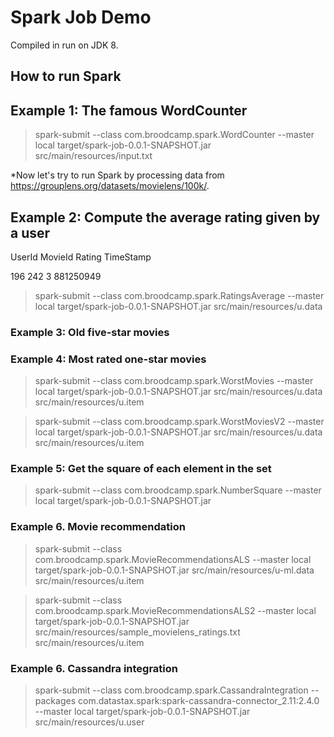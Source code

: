 # Spark Job Demo

Compiled in run on JDK 8.

How to run Spark
-

## Example 1: The famous WordCounter

>spark-submit --class com.broodcamp.spark.WordCounter --master local target/spark-job-0.0.1-SNAPSHOT.jar src/main/resources/input.txt

*Now let's try to run Spark by processing data from https://grouplens.org/datasets/movielens/100k/.

## Example 2: Compute the average rating given by a user

UserId MovieId Rating TimeStamp

196	242	3	881250949

>spark-submit --class com.broodcamp.spark.RatingsAverage --master local target/spark-job-0.0.1-SNAPSHOT.jar src/main/resources/u.data

### Example 3: Old five-star movies

### Example 4: Most rated one-star movies

>spark-submit --class com.broodcamp.spark.WorstMovies --master local target/spark-job-0.0.1-SNAPSHOT.jar src/main/resources/u.data src/main/resources/u.item

>spark-submit --class com.broodcamp.spark.WorstMoviesV2 --master local target/spark-job-0.0.1-SNAPSHOT.jar src/main/resources/u.data src/main/resources/u.item

### Example 5: Get the square of each element in the set

>spark-submit --class com.broodcamp.spark.NumberSquare --master local target/spark-job-0.0.1-SNAPSHOT.jar

### Example 6. Movie recommendation

>spark-submit --class com.broodcamp.spark.MovieRecommendationsALS --master local target/spark-job-0.0.1-SNAPSHOT.jar src/main/resources/u-ml.data src/main/resources/u.item

>spark-submit --class com.broodcamp.spark.MovieRecommendationsALS2 --master local target/spark-job-0.0.1-SNAPSHOT.jar src/main/resources/sample_movielens_ratings.txt src/main/resources/u.item

### Example 6. Cassandra integration

>spark-submit --class com.broodcamp.spark.CassandraIntegration --packages com.datastax.spark:spark-cassandra-connector_2.11:2.4.0 --master local target/spark-job-0.0.1-SNAPSHOT.jar src/main/resources/u.user